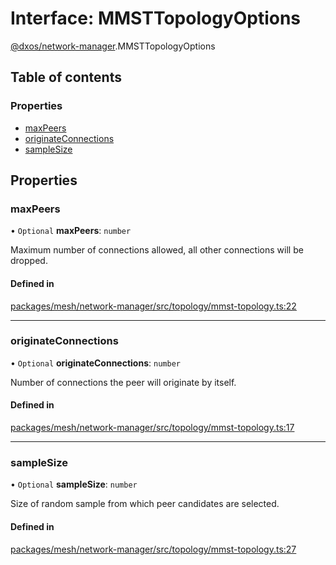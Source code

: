 # Interface: MMSTTopologyOptions

[@dxos/network-manager](../modules/dxos_network_manager.md).MMSTTopologyOptions

## Table of contents

### Properties

- [maxPeers](dxos_network_manager.MMSTTopologyOptions.md#maxpeers)
- [originateConnections](dxos_network_manager.MMSTTopologyOptions.md#originateconnections)
- [sampleSize](dxos_network_manager.MMSTTopologyOptions.md#samplesize)

## Properties

### maxPeers

• `Optional` **maxPeers**: `number`

Maximum number of connections allowed, all other connections will be dropped.

#### Defined in

[packages/mesh/network-manager/src/topology/mmst-topology.ts:22](https://github.com/dxos/dxos/blob/e3b936721/packages/mesh/network-manager/src/topology/mmst-topology.ts#L22)

___

### originateConnections

• `Optional` **originateConnections**: `number`

Number of connections the peer will originate by itself.

#### Defined in

[packages/mesh/network-manager/src/topology/mmst-topology.ts:17](https://github.com/dxos/dxos/blob/e3b936721/packages/mesh/network-manager/src/topology/mmst-topology.ts#L17)

___

### sampleSize

• `Optional` **sampleSize**: `number`

Size of random sample from which peer candidates are selected.

#### Defined in

[packages/mesh/network-manager/src/topology/mmst-topology.ts:27](https://github.com/dxos/dxos/blob/e3b936721/packages/mesh/network-manager/src/topology/mmst-topology.ts#L27)
